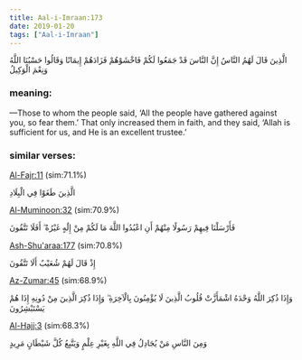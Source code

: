 ```yaml
---
title: Aal-i-Imraan:173
date: 2019-01-20
tags: ["Aal-i-Imraan"]
---
```

الَّذِينَ قَالَ لَهُمُ النَّاسُ إِنَّ النَّاسَ قَدْ جَمَعُوا لَكُمْ فَاخْشَوْهُمْ فَزَادَهُمْ إِيمَانًا وَقَالُوا حَسْبُنَا اللَّهُ وَنِعْمَ الْوَكِيلُ
### meaning: 
—Those to whom the people said, ‘All the people have gathered against you, so fear them.’ That only increased them in faith, and they said, ‘Allah is sufficient for us, and He is an excellent trustee.’
### similar verses: 

[Al-Fajr:11](/89/11) (sim:71.1%)

الَّذِينَ طَغَوْا فِي الْبِلَادِ

[Al-Muminoon:32](/23/32) (sim:70.9%)

فَأَرْسَلْنَا فِيهِمْ رَسُولًا مِنْهُمْ أَنِ اعْبُدُوا اللَّهَ مَا لَكُمْ مِنْ إِلَٰهٍ غَيْرُهُ ۖ أَفَلَا تَتَّقُونَ

[Ash-Shu'araa:177](/26/177) (sim:70.8%)

إِذْ قَالَ لَهُمْ شُعَيْبٌ أَلَا تَتَّقُونَ

[Az-Zumar:45](/39/45) (sim:68.9%)

وَإِذَا ذُكِرَ اللَّهُ وَحْدَهُ اشْمَأَزَّتْ قُلُوبُ الَّذِينَ لَا يُؤْمِنُونَ بِالْآخِرَةِ ۖ وَإِذَا ذُكِرَ الَّذِينَ مِنْ دُونِهِ إِذَا هُمْ يَسْتَبْشِرُونَ

[Al-Hajj:3](/22/3) (sim:68.3%)

وَمِنَ النَّاسِ مَنْ يُجَادِلُ فِي اللَّهِ بِغَيْرِ عِلْمٍ وَيَتَّبِعُ كُلَّ شَيْطَانٍ مَرِيدٍ
